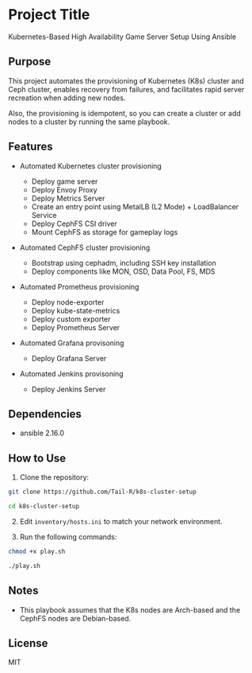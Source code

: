 # Project Title

Kubernetes-Based High Availability Game Server Setup Using Ansible

## Purpose

This project automates the provisioning of Kubernetes (K8s) cluster and Ceph cluster, enables recovery from failures, and facilitates rapid server recreation when adding new nodes.

Also, the provisioning is idempotent, so you can create a cluster or add nodes to a cluster by running the same playbook.

## Features

- Automated Kubernetes cluster provisioning
    - Deploy game server
    - Deploy Envoy Proxy
    - Deploy Metrics Server
    - Create an entry point using MetalLB (L2 Mode) + LoadBalancer Service
    - Deploy CephFS CSI driver
    - Mount CephFS as storage for gameplay logs

- Automated CephFS cluster provisioning
    - Bootstrap using cephadm, including SSH key installation
    - Deploy components like MON, OSD, Data Pool, FS, MDS

- Automated Prometheus provisioning
    - Deploy node-exporter
    - Deploy kube-state-metrics
    - Deploy custom exporter
    - Deploy Prometheus Server

- Automated Grafana provisoning
    - Deploy Grafana Server

- Automated Jenkins provisoning
    - Deploy Jenkins Server

## Dependencies
- ansible 2.16.0

## How to Use

1. Clone the repository:
```bash
git clone https://github.com/Tail-R/k8s-cluster-setup

cd k8s-cluster-setup
```

2. Edit `inventory/hosts.ini` to match your network environment.

3. Run the following commands:
```bash
chmod +x play.sh

./play.sh
```

## Notes

- This playbook assumes that the K8s nodes are Arch-based and the CephFS nodes are Debian-based.

## License

MIT
